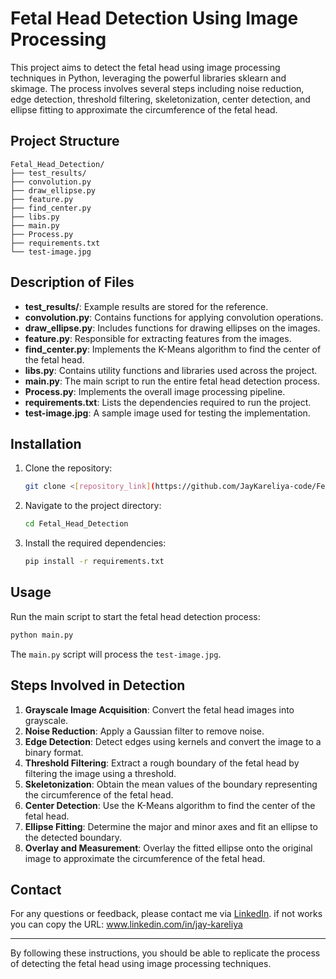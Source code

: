 
# Fetal Head Detection Using Image Processing

This project aims to detect the fetal head using image processing techniques in Python, leveraging the powerful libraries sklearn and skimage. The process involves several steps including noise reduction, edge detection, threshold filtering, skeletonization, center detection, and ellipse fitting to approximate the circumference of the fetal head.

## Project Structure

```
Fetal_Head_Detection/
├── test_results/
├── convolution.py
├── draw_ellipse.py
├── feature.py
├── find_center.py
├── libs.py
├── main.py
├── Process.py
├── requirements.txt
└── test-image.jpg
```

## Description of Files

- **test_results/**: Example results are stored for the reference.
- **convolution.py**: Contains functions for applying convolution operations.
- **draw_ellipse.py**: Includes functions for drawing ellipses on the images.
- **feature.py**: Responsible for extracting features from the images.
- **find_center.py**: Implements the K-Means algorithm to find the center of the fetal head.
- **libs.py**: Contains utility functions and libraries used across the project.
- **main.py**: The main script to run the entire fetal head detection process.
- **Process.py**: Implements the overall image processing pipeline.
- **requirements.txt**: Lists the dependencies required to run the project.
- **test-image.jpg**: A sample image used for testing the implementation.

## Installation

1. Clone the repository:
   ```sh
   git clone <[repository_link](https://github.com/JayKareliya-code/Fetal_Head_Detection.git)>
   ```
2. Navigate to the project directory:
   ```sh
   cd Fetal_Head_Detection
   ```
3. Install the required dependencies:
   ```sh
   pip install -r requirements.txt
   ```

## Usage

Run the main script to start the fetal head detection process:
```sh
python main.py
```

The `main.py` script will process the `test-image.jpg`.

## Steps Involved in Detection

1. **Grayscale Image Acquisition**: Convert the fetal head images into grayscale.
2. **Noise Reduction**: Apply a Gaussian filter to remove noise.
3. **Edge Detection**: Detect edges using kernels and convert the image to a binary format.
4. **Threshold Filtering**: Extract a rough boundary of the fetal head by filtering the image using a threshold.
5. **Skeletonization**: Obtain the mean values of the boundary representing the circumference of the fetal head.
6. **Center Detection**: Use the K-Means algorithm to find the center of the fetal head.
7. **Ellipse Fitting**: Determine the major and minor axes and fit an ellipse to the detected boundary.
8. **Overlay and Measurement**: Overlay the fitted ellipse onto the original image to approximate the circumference of the fetal head.


## Contact

For any questions or feedback, please contact me via [LinkedIn](www.linkedin.com/in/jay-kareliya).
if not works you can copy the URL: www.linkedin.com/in/jay-kareliya

---

By following these instructions, you should be able to replicate the process of detecting the fetal head using image processing techniques.
